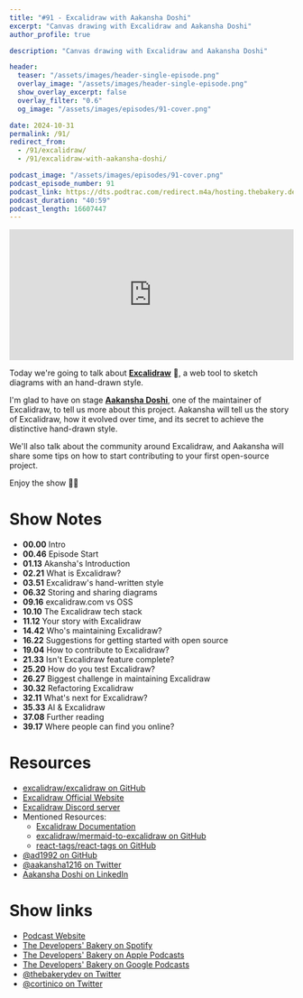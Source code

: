 ```yaml
---
title: "#91 - Excalidraw with Aakansha Doshi"
excerpt: "Canvas drawing with Excalidraw and Aakansha Doshi"
author_profile: true

description: "Canvas drawing with Excalidraw and Aakansha Doshi"

header:
  teaser: "/assets/images/header-single-episode.png"
  overlay_image: "/assets/images/header-single-episode.png"
  show_overlay_excerpt: false
  overlay_filter: "0.6"
  og_image: "/assets/images/episodes/91-cover.png"

date: 2024-10-31
permalink: /91/
redirect_from:
  - /91/excalidraw/
  - /91/excalidraw-with-aakansha-doshi/

podcast_image: "/assets/images/episodes/91-cover.png"
podcast_episode_number: 91
podcast_link: https://dts.podtrac.com/redirect.m4a/hosting.thebakery.dev/91-thedevelopersbakery-excalidraw.m4a
podcast_duration: "40:59"
podcast_length: 16607447
---
```


<iframe src="https://open.spotify.com/embed-podcast/show/4jV6Yoz7D38sZJlYMzJm3k" width="100%" height="232" frameborder="0" allowtransparency="true" allow="encrypted-media"></iframe>

Today we're going to talk about [**Excalidraw**](https://excalidraw.com/) 🎨, a web tool to sketch diagrams with an hand-drawn style.

I'm glad to have on stage [**Aakansha Doshi**](https://twitter.com/aakansha1216), one of the maintainer of Excalidraw, to tell us more about this project.
Aakansha will tell us the story of Excalidraw, how it evolved over time, and its secret to achieve the distinctive hand-drawn style.

We'll also talk about the community around Excalidraw, and Aakansha will share some tips on how to start contributing to your first open-source project.

Enjoy the show 👨‍🍳

# Show Notes

- **00.00** Intro
- **00.46** Episode Start
- **01.13** Akansha's Introduction
- **02.21** What is Excalidraw?
- **03.51** Excalidraw's hand-written style
- **06.32** Storing and sharing diagrams
- **09.16** excalidraw.com vs OSS
- **10.10** The Excalidraw tech stack
- **11.12** Your story with Excalidraw
- **14.42** Who's maintaining Excalidraw?
- **16.22** Suggestions for getting started with open source
- **19.04** How to contribute to Excalidraw?
- **21.33** Isn't Excalidraw feature complete?
- **25.20** How do you test Excalidraw?
- **26.27** Biggest challenge in maintaining Excalidraw
- **30.32** Refactoring Excalidraw
- **32.11** What's next for Excalidraw?
- **35.33** AI & Excalidraw
- **37.08** Further reading
- **39.17** Where people can find you online?

# Resources

- <i class="fab fa-github"></i> [excalidraw/excalidraw on GitHub](https://github.com/excalidraw/excalidraw)
- <i class="fas fa-link"></i> [Excalidraw Official Website](https://excalidraw.com/)
- <i class="fab fa-discord"></i> [Excalidraw Discord server](https://discord.gg/UexuTaE)
- Mentioned Resources:
  - <i class="fas fa-link"></i> [Excalidraw Documentation](https://docs.excalidraw.com/)
  - <i class="fab fa-github"></i> [excalidraw/mermaid-to-excalidraw on GitHub](https://github.com/excalidraw/mermaid-to-excalidraw)
  - <i class="fab fa-github"></i> [react-tags/react-tags on GitHub](https://github.com/react-tags/react-tags)
- <i class="fab fa-github"></i> [@ad1992 on GitHub](https://github.com/ad1992)
- <i class="fab fa-twitter"></i> [@aakansha1216 on Twitter](https://twitter.com/aakansha1216)
- <i class="fab fa-linkedin"></i> [Aakansha Doshi on LinkedIn](https://www.linkedin.com/in/aa1992/)

# Show links

- <i class="fas fa-link"></i> [Podcast Website](https://thebakery.dev)
- <i class="fab fa-spotify"></i> [The Developers' Bakery on Spotify](https://open.spotify.com/show/4jV6Yoz7D38sZJlYMzJm3k?si=AL3ske_0R_CKlEScMhYhug)
- <i class="fas fa-podcast"></i> [The Developers' Bakery on Apple Podcasts](https://podcasts.apple.com/us/podcast/the-developers-bakery/id1542849034)
- <i class="fab fa-google-play"></i> [The Developers' Bakery on Google Podcasts](https://podcasts.google.com/feed/aHR0cHM6Ly90aGViYWtlcnkuZGV2L3BvZGNhc3QueG1s)
- <i class="fab fa-twitter"></i> [@thebakerydev on Twitter](https://twitter.com/thebakerydev)
- <i class="fab fa-twitter"></i> [@cortinico on Twitter](https://twitter.com/cortinico)
